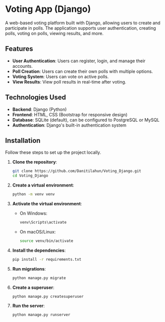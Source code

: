 # Voting App (Django)

A web-based voting platform built with Django, allowing users to create and participate in polls. The application supports user authentication, creating polls, voting on polls, viewing results, and more.

## Features

- **User Authentication**: Users can register, login, and manage their accounts.
- **Poll Creation**: Users can create their own polls with multiple options.
- **Voting System**: Users can vote on active polls.
- **View Results**: View poll results in real-time after voting.

## Technologies Used

- **Backend**: Django (Python)
- **Frontend**: HTML, CSS (Bootstrap for responsive design)
- **Database**: SQLite (default), can be configured to PostgreSQL or MySQL
- **Authentication**: Django's built-in authentication system

## Installation

Follow these steps to set up the project locally.

1. **Clone the repository**:

   ```bash
   git clone https://github.com/Danitilahun/Voting_Django.git
   cd Voting_Django
   ```

2. **Create a virtual environment**:

   ```bash
   python -m venv venv
   ```

3. **Activate the virtual environment**:

   - On Windows:

     ```bash
     venv\Scripts\activate
     ```

   - On macOS/Linux:

     ```bash
     source venv/bin/activate
     ```

4. **Install the dependencies**:

   ```bash
   pip install -r requirements.txt
   ```

5. **Run migrations**:

   ```bash
   python manage.py migrate
   ```

6. **Create a superuser**:

   ```bash
   python manage.py createsuperuser
   ```

7. **Run the server**:

   ```bash
   python manage.py runserver
   ```
```
